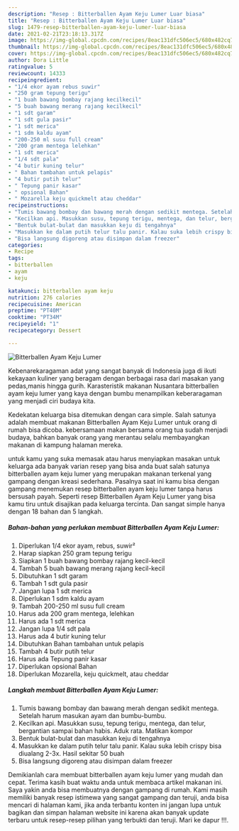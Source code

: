 ```yaml
---
description: "Resep : Bitterballen Ayam Keju Lumer Luar biasa"
title: "Resep : Bitterballen Ayam Keju Lumer Luar biasa"
slug: 1479-resep-bitterballen-ayam-keju-lumer-luar-biasa
date: 2021-02-21T23:18:13.317Z
image: https://img-global.cpcdn.com/recipes/8eac131dfc506ec5/680x482cq70/bitterballen-ayam-keju-lumer-foto-resep-utama.jpg
thumbnail: https://img-global.cpcdn.com/recipes/8eac131dfc506ec5/680x482cq70/bitterballen-ayam-keju-lumer-foto-resep-utama.jpg
cover: https://img-global.cpcdn.com/recipes/8eac131dfc506ec5/680x482cq70/bitterballen-ayam-keju-lumer-foto-resep-utama.jpg
author: Dora Little
ratingvalue: 5
reviewcount: 14333
recipeingredient:
- "1/4 ekor ayam rebus suwir"
- "250 gram tepung terigu"
- "1 buah bawang bombay rajang kecilkecil"
- "5 buah bawang merang rajang kecilkecil"
- "1 sdt garam"
- "1 sdt gula pasir"
- "1 sdt merica"
- "1 sdm kaldu ayam"
- "200-250 ml susu full cream"
- "200 gram mentega lelehkan"
- "1 sdt merica"
- "1/4 sdt pala"
- "4 butir kuning telur"
- " Bahan tambahan untuk pelapis"
- "4 butir putih telur"
- " Tepung panir kasar"
- " opsional Bahan"
- " Mozarella keju quickmelt atau cheddar"
recipeinstructions:
- "Tumis bawang bombay dan bawang merah dengan sedikit mentega. Setelah harum masukan ayam dan bumbu-bumbu."
- "Kecilkan api. Masukkan susu, tepung terigu, mentega, dan telur, bergantian sampai bahan habis. Aduk rata. Matikan kompor"
- "Bentuk bulat-bulat dan masukkan keju di tengahnya"
- "Masukkan ke dalam putih telur talu panir. Kalau suka lebih crispy bisa diualang 2-3x. Hasil sekitar 50 buah"
- "Bisa langsung digoreng atau disimpan dalam freezer"
categories:
- Recipe
tags:
- bitterballen
- ayam
- keju

katakunci: bitterballen ayam keju 
nutrition: 276 calories
recipecuisine: American
preptime: "PT40M"
cooktime: "PT34M"
recipeyield: "1"
recipecategory: Dessert

---
```



![Bitterballen Ayam Keju Lumer](https://img-global.cpcdn.com/recipes/8eac131dfc506ec5/680x482cq70/bitterballen-ayam-keju-lumer-foto-resep-utama.jpg)

Kebenarekaragaman adat yang sangat banyak di Indonesia juga di ikuti kekayaan kuliner yang beragam dengan berbagai rasa dari masakan yang pedas,manis hingga gurih. Karasteristik makanan Nusantara bitterballen ayam keju lumer yang kaya dengan bumbu menampilkan keberaragaman yang menjadi ciri budaya kita.


Kedekatan keluarga bisa ditemukan dengan cara simple. Salah satunya adalah membuat makanan Bitterballen Ayam Keju Lumer untuk orang di rumah bisa dicoba. kebersamaan makan bersama orang tua sudah menjadi budaya, bahkan banyak orang yang merantau selalu membayangkan makanan di kampung halaman mereka.



untuk kamu yang suka memasak atau harus menyiapkan masakan untuk keluarga ada banyak varian resep yang bisa anda buat salah satunya bitterballen ayam keju lumer yang merupakan makanan terkenal yang gampang dengan kreasi sederhana. Pasalnya saat ini kamu bisa dengan gampang menemukan resep bitterballen ayam keju lumer tanpa harus bersusah payah.
Seperti resep Bitterballen Ayam Keju Lumer yang bisa kamu tiru untuk disajikan pada keluarga tercinta. Dan sangat simple hanya dengan 18 bahan dan 5 langkah.


<!--inarticleads1-->

##### Bahan-bahan yang perlukan membuat Bitterballen Ayam Keju Lumer:

1. Diperlukan 1/4 ekor ayam, rebus, suwir²
1. Harap siapkan 250 gram tepung terigu
1. Siapkan 1 buah bawang bombay rajang kecil-kecil
1. Tambah 5 buah bawang merang rajang kecil-kecil
1. Dibutuhkan 1 sdt garam
1. Tambah 1 sdt gula pasir
1. Jangan lupa 1 sdt merica
1. Diperlukan 1 sdm kaldu ayam
1. Tambah 200-250 ml susu full cream
1. Harus ada 200 gram mentega, lelehkan
1. Harus ada 1 sdt merica
1. Jangan lupa 1/4 sdt pala
1. Harus ada 4 butir kuning telur
1. Dibutuhkan  Bahan tambahan untuk pelapis
1. Tambah 4 butir putih telur
1. Harus ada  Tepung panir kasar
1. Diperlukan  opsional Bahan
1. Diperlukan  Mozarella, keju quickmelt, atau cheddar




<!--inarticleads2-->

##### Langkah membuat  Bitterballen Ayam Keju Lumer:

1. Tumis bawang bombay dan bawang merah dengan sedikit mentega. Setelah harum masukan ayam dan bumbu-bumbu.
1. Kecilkan api. Masukkan susu, tepung terigu, mentega, dan telur, bergantian sampai bahan habis. Aduk rata. Matikan kompor
1. Bentuk bulat-bulat dan masukkan keju di tengahnya
1. Masukkan ke dalam putih telur talu panir. Kalau suka lebih crispy bisa diualang 2-3x. Hasil sekitar 50 buah
1. Bisa langsung digoreng atau disimpan dalam freezer




Demikianlah cara membuat bitterballen ayam keju lumer yang mudah dan cepat. Terima kasih buat waktu anda untuk membaca artikel makanan ini. Saya yakin anda bisa membuatnya dengan gampang di rumah. Kami masih memiliki banyak resep istimewa yang sangat gampang dan teruji, anda bisa mencari di halaman kami, jika anda terbantu konten ini jangan lupa untuk bagikan dan simpan halaman website ini karena akan banyak update terbaru untuk resep-resep pilihan yang terbukti dan teruji. Mari ke dapur !!!. 
